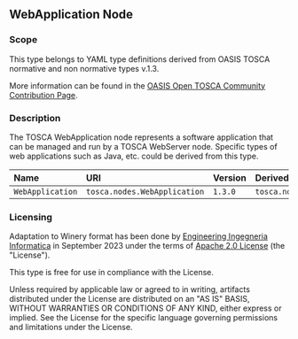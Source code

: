 ## WebApplication Node

### Scope
This type belongs to YAML type definitions derived from OASIS TOSCA normative and non normative types v.1.3.

More information can be found in the [OASIS Open TOSCA Community Contribution Page](https://github.com/oasis-open/tosca-community-contributions/tree/master/profiles/org.oasis-open).

### Description
The TOSCA WebApplication node represents a software application that can be managed and run by a TOSCA WebServer node.  Specific types of web applications such as Java, etc. could be derived from this type.


| Name | URI | Version | Derived From |
|:---- |:--- |:------- |:------------ |
| `WebApplication` | `tosca.nodes.WebApplication` | `1.3.0` | `tosca.nodes.Root` |


### Licensing
Adaptation to Winery format has been done by [Engineering Ingegneria Informatica](https://www.eng.it) in September 2023 under the terms of [Apache 2.0 License](https://www.apache.org/licenses/LICENSE-2.0) (the "License").

This type is free for use in compliance with the License.

Unless required by applicable law or agreed to in writing, artifacts distributed under the License are distributed on an "AS IS" BASIS, WITHOUT WARRANTIES OR CONDITIONS OF ANY KIND, either express or implied. See the License for the specific language governing permissions and limitations under the License.